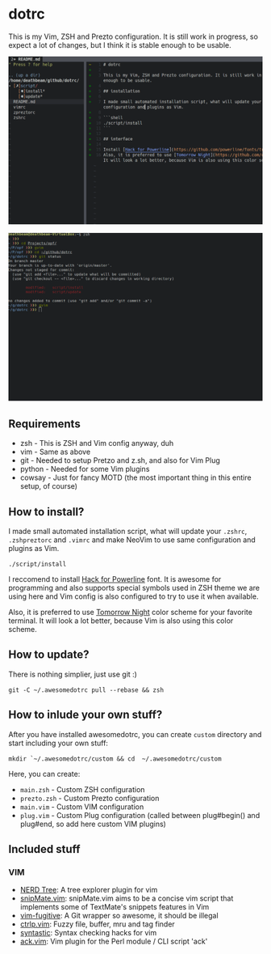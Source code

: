 # dotrc

This is my Vim, ZSH and Prezto configuration. It is still work in progress, so expect a lot of changes, but I think it is stable enough to be usable.

![Vim](/screenshots/vim.png?raw=true "Vim")

![Terminal](/screenshots/terminal.png?raw=true "Terminal")

## Requirements

* zsh - This is ZSH and Vim config anyway, duh
* vim - Same as above
* git - Needed to setup Pretzo and z.sh, and also for Vim Plug
* python - Needed for some Vim plugins
* cowsay - Just for fancy MOTD (the most important thing in this entire setup, of course)

## How to install?

I made small automated installation script, what will update your `.zshrc`, `.zshpreztorc` and `.vimrc` and make NeoVim to use same configuration and plugins as Vim.

```shell
./script/install
```

I reccomend to install [Hack for Powerline](https://github.com/powerline/fonts/tree/master/Hack) font. It is awesome for programming and also supports special symbols used in ZSH theme we are using here and Vim config is also configured to try to use it when available.

Also, it is preferred to use [Tomorrow Night](https://github.com/chriskempson/tomorrow-theme) color scheme for your favorite terminal. It will look a lot better, because Vim is also using this color scheme.

## How to update?

There is nothing simplier, just use git :)

```shell
git -C ~/.awesomedotrc pull --rebase && zsh
```

## How to inlude your own stuff?

After you have installed awesomedotrc, you can create `custom` directory and start including your own stuff:

```shell
mkdir `~/.awesomedotrc/custom && cd  ~/.awesomedotrc/custom
```

Here, you can create:
 * `main.zsh` - Custom ZSH configuration
 * `prezto.zsh` - Custom Prezto configuration
 * `main.vim` - Custom VIM configuration
 * `plug.vim` - Custom Plug configuration (called between plug#begin() and plug#end, so add here custom VIM plugins)

## Included stuff

### VIM
 * [NERD Tree](https://github.com/scrooloose/nerdtree): A tree explorer plugin for vim
 * [snipMate.vim](https://github.com/garbas/vim-snipmate): snipMate.vim aims to be a concise vim script that implements some of TextMate's snippets features in Vim
 * [vim-fugitive](https://github.com/tpope/vim-fugitive): A Git wrapper so awesome, it should be illegal
 * [ctrlp.vim](https://github.com/ctrlpvim/ctrlp.vim): Fuzzy file, buffer, mru and tag finder
 * [syntastic](https://github.com/scrooloose/syntastic): Syntax checking hacks for vim
 * [ack.vim](https://github.com/mileszs/ack.vim): Vim plugin for the Perl module / CLI script 'ack'

